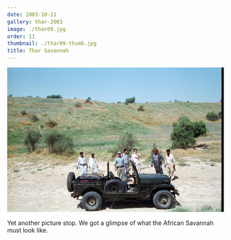 ```yaml
---
date: 2003-10-11
gallery: thar-2003
image: ./thar09.jpg
order: 11
thumbnail: ./thar09-thumb.jpg
title: Thar Savannah
---
```


![Thar Savannah](./thar09.jpg)

Yet another picture stop. We got a glimpse of what the African Savannah must look like.
